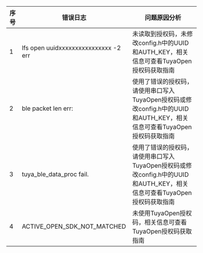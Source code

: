 | 序号 | 错误日志 | 问题原因分析 |
| ---- | ------- | ----------- |
| 1 | lfs open uuidxxxxxxxxxxxxxxxx -2 err | 未读取到授权码，未修改config.h中的UUID和AUTH_KEY，相关信息可查看TuyaOpen授权码获取指南 |
| 2 | ble packet len err: | 使用了错误的授权码，请使用串口写入TuyaOpen授权码或修改config.h中的UUID和AUTH_KEY，相关信息可查看TuyaOpen授权码获取指南 | 
| 3 | tuya_ble_data_proc fail. | 使用了错误的授权码，请使用串口写入TuyaOpen授权码或修改config.h中的UUID和AUTH_KEY，相关信息可查看TuyaOpen授权码获取指南 |
| 4 | ACTIVE_OPEN_SDK_NOT_MATCHED | 未使用TuyaOpen授权码，相关信息可查看TuyaOpen授权码获取指南 |